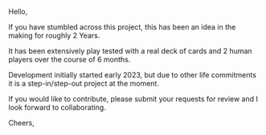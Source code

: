 Hello,

If you have stumbled across this project, this has been an idea in the making for roughly 2 Years.

It has been extensively play tested with a real deck of cards and 2 human players over the course of 6 months.

Development initially started early 2023, but due to other life commitments it is a step-in/step-out project at the moment.

If you would like to contribute, please submit your requests for review and I look forward to collaborating.

Cheers,

